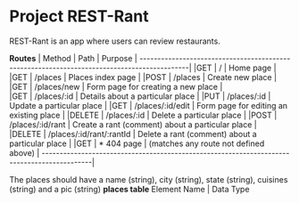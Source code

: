 # Project REST-Rant

REST-Rant is an app where users can review restaurants.

**Routes**
| Method    | Path                      | Purpose                                           |
--------------------------------------------------------------------------------------------|
|GET	    | /	                        | Home page                                         |
|GET	    | /places	                | Places index page                                 |
|POST	    | /places	                | Create new place                                  |
|GET	    | /places/new	            | Form page for creating a new place                |    
|GET	    | /places/:id	            | Details about a particular place                  |
|PUT	    | /places/:id	            | Update a particular place                         |
|GET	    | /places/:id/edit          | Form page for editing an existing place           |
|DELETE	    | /places/:id	            | Delete a particular place                         |
|POST	    | /places/:id/rant	        | Create a rant (comment) about a particular place  |
|DELETE	    | /places/:id/rant/:rantId  | Delete a rant (comment) about a particular place  |
|GET	    | *	404 page                | (matches any route not defined above)             |
--------------------------------------------------------------------------------------------|



The places should have a name (string), city (string), state (string), cuisines (string) and a pic (string)
**places table**
Element Name        | Data Type        